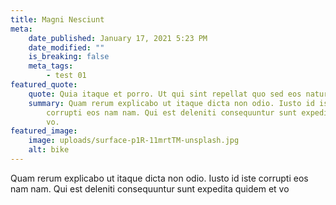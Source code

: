 ```yaml
---
title: Magni Nesciunt
meta:
    date_published: January 17, 2021 5:23 PM
    date_modified: ""
    is_breaking: false
    meta_tags:
        - test 01
featured_quote:
    quote: Quia itaque et porro. Ut qui sint repellat quo sed eos natural.
    summary: Quam rerum explicabo ut itaque dicta non odio. Iusto id iste
        corrupti eos nam nam. Qui est deleniti consequuntur sunt expedita quidem et
        vo.
featured_image:
    image: uploads/surface-p1R-11mrtTM-unsplash.jpg
    alt: bike
---
```


Quam rerum explicabo ut itaque dicta non odio. Iusto id iste corrupti eos nam nam. Qui est deleniti consequuntur sunt expedita quidem et vo
